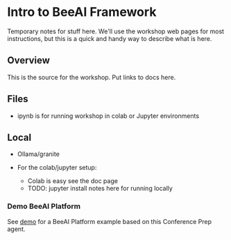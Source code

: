 # Intro to BeeAI Framework

Temporary notes for stuff here. We'll use the workshop web pages for most instructions, but this is a quick and handy way to describe what is here.

## Overview

This is the source for the workshop.
Put links to docs here.

## Files

* ipynb is for running workshop in colab or Jupyter environments

## Local

* Ollama/granite

* For the colab/jupyter setup:
    * Colab is easy see the doc page
    * TODO: jupyter install notes here for running locally

### Demo BeeAI Platform

See [demo](../intro_beeai_platform/README.md) for a BeeAI Platform example based on this Conference Prep agent.
